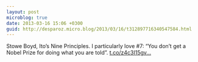 ```yaml
---
layout: post
microblog: true
date: 2013-03-16 15:06 +0300
guid: http://desparoz.micro.blog/2013/03/16/t312897716340547584.html
---
```

Stowe Boyd, Ito’s Nine Principles. I particularly love #7: “You don’t get a Nobel Prize for doing what you are told”. [t.co/z4c3I15gv...](http://t.co/z4c3I15gvG)
